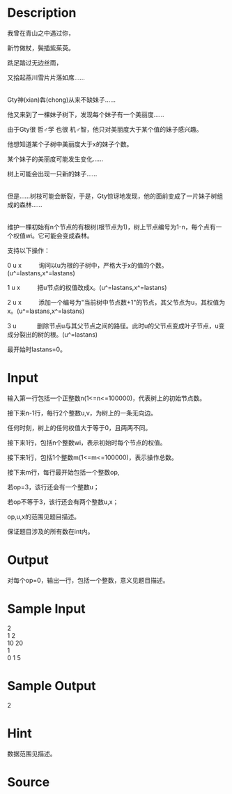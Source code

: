 
# Description

<div class="content"><p>我曾在青山之中遇过你，</p>
<p>新竹做杖，鬓插紫茱萸。</p>
<p>跣足踏过无边丝雨，</p>
<p>又拾起燕川雪片片落如席……</p>
<p><br/>
Gty神(xian)犇(chong)从来不缺妹子……</p>
<p>他又来到了一棵妹子树下，发现每个妹子有一个美丽度……</p>
<p>由于Gty很 哲♂学 也很 机♂智，他只对美丽度大于某个值的妹子感兴趣。</p>
<p>他想知道某个子树中美丽度大于x的妹子个数。</p>
<p>某个妹子的美丽度可能发生变化……</p>
<p>树上可能会出现一只新的妹子……</p>
<p><br/>
但是……树枝可能会断裂，于是，Gty惊讶地发现，他的面前变成了一片妹子树组成的森林……</p>
<p><br/>
维护一棵初始有n个节点的有根树(根节点为1)，树上节点编号为1-n，每个点有一个权值wi。它可能会变成森林。</p>
<p>支持以下操作：</p>
<p>0 u x          询问以u为根的子树中，严格大于x的值的个数。(u^=lastans,x^=lastans)</p>
<p>1 u x          把u节点的权值改成x。(u^=lastans,x^=lastans)</p>
<p>2 u x          添加一个编号为&#34;当前树中节点数+1&#34;的节点，其父节点为u，其权值为x。(u^=lastans,x^=lastans)</p>
<p>3 u            删除节点u与其父节点之间的路径。此时u的父节点变成叶子节点，u变成分裂出的树的根。(u^=lastans)</p>
<p>最开始时lastans=0。<br/>
</p></div>

# Input

<div class="content"><p>输入第一行包括一个正整数n(1&lt;=n&lt;=100000)，代表树上的初始节点数。</p>
<p>接下来n-1行，每行2个整数u,v，为树上的一条无向边。</p>
<p>任何时刻，树上的任何权值大于等于0，且两两不同。</p>
<p>接下来1行，包括n个整数wi，表示初始时每个节点的权值。</p>
<p>接下来1行，包括1个整数m(1&lt;=m&lt;=100000)，表示操作总数。</p>
<p>接下来m行，每行最开始包括一个整数op,</p>
<p>若op=3，该行还会有一个整数u；</p>
<p>若op不等于3，该行还会有两个整数u,x；</p>
<p>op,u,x的范围见题目描述。</p>
<p>保证题目涉及的所有数在int内。<br/>
</p></div>

# Output

<div class="content"><p>对每个op=0，输出一行，包括一个整数，意义见题目描述。</p></div>

# Sample Input

<div class="content"><span class="sampledata">2<br/>
1 2<br/>
10 20<br/>
1<br/>
0 1 5<br/>
</span></div>

# Sample Output

<div class="content"><span class="sampledata">2</span></div>

# Hint

<div class="content"><p></p><p>数据范围见描述。</p><p></p></div>

# Source

<div class="content"><p><a href="problemset.php?search="></a></p></div>

